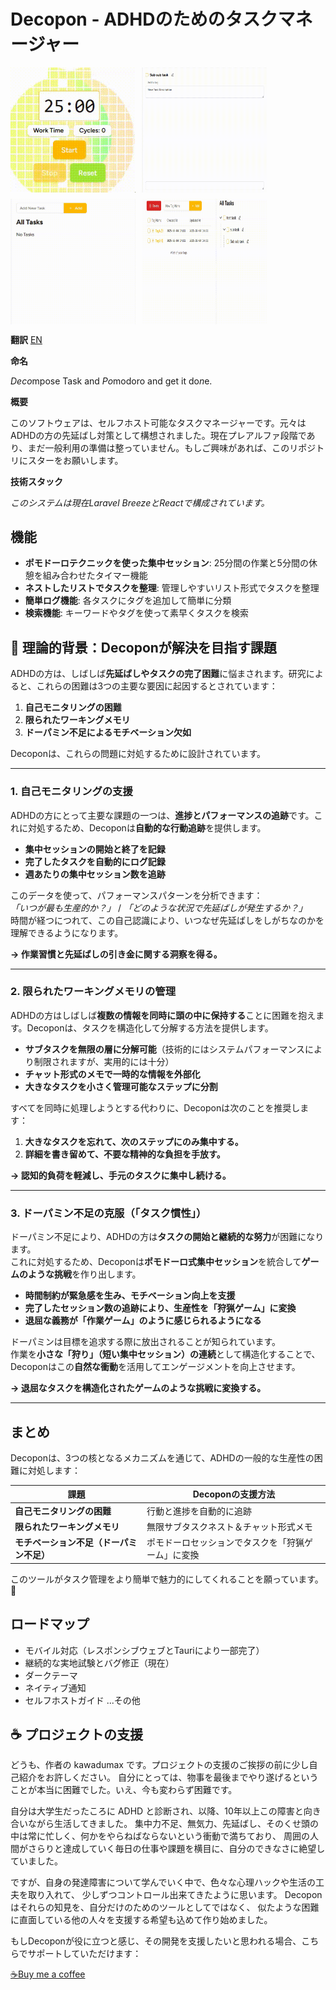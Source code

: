 # Decopon - ADHDのためのタスクマネージャー

<div style="display: flex; flex-wrap: wrap; gap: 10px;">
    <img src="videos/focus.gif" alt="Focus GIF" width="200">
    <img src="videos/logging.gif" alt="Loggiing GIF" width="200">
    <img src="videos/nested.gif" alt="Nested GIF" width="200">
    <img src="videos/organize.gif" alt="Organize GIF" width="200">
 </div>

**翻訳**
[EN](../README.md)

**命名**

*Deco*mpose Task and *Po*modoro and get it do*n*e.

**概要**

このソフトウェアは、セルフホスト可能なタスクマネージャーです。元々はADHDの方の先延ばし対策として構想されました。現在プレアルファ段階であり、まだ一般利用の準備は整っていません。もしご興味があれば、このリポジトリにスターをお願いします。

**技術スタック**

*このシステムは現在Laravel BreezeとReactで構成されています。*

## 機能

- **ポモドーロテクニックを使った集中セッション**: 25分間の作業と5分間の休憩を組み合わせたタイマー機能
- **ネストしたリストでタスクを整理**: 管理しやすいリスト形式でタスクを整理
- **簡単ログ機能**: 各タスクにタグを追加して簡単に分類
- **検索機能**: キーワードやタグを使って素早くタスクを検索

## 🎯 理論的背景：Decoponが解決を目指す課題

ADHDの方は、しばしば**先延ばしやタスクの完了困難**に悩まされます。研究によると、これらの困難は3つの主要な要因に起因するとされています：

1. **自己モニタリングの困難**
2. **限られたワーキングメモリ**
3. **ドーパミン不足によるモチベーション欠如**

Decoponは、これらの問題に対処するために設計されています。

---

### **1. 自己モニタリングの支援**
ADHDの方にとって主要な課題の一つは、**進捗とパフォーマンスの追跡**です。これに対処するため、Decoponは**自動的な行動追跡**を提供します。

- **集中セッションの開始と終了を記録**
- **完了したタスクを自動的にログ記録**
- **週あたりの集中セッション数を追跡**

このデータを使って、パフォーマンスパターンを分析できます：  
*「いつが最も生産的か？」* / *「どのような状況で先延ばしが発生するか？」*  
時間が経つにつれて、この自己認識により、いつなぜ先延ばしをしがちなのかを理解できるようになります。

**→ 作業習慣と先延ばしの引き金に関する洞察を得る。**

---

### **2. 限られたワーキングメモリの管理**
ADHDの方はしばしば**複数の情報を同時に頭の中に保持する**ことに困難を抱えます。Decoponは、タスクを構造化して分解する方法を提供します。

- **サブタスクを無限の層に分解可能**（技術的にはシステムパフォーマンスにより制限されますが、実用的には十分）
- **チャット形式のメモで一時的な情報を外部化**
- **大きなタスクを小さく管理可能なステップに分割**

すべてを同時に処理しようとする代わりに、Decoponは次のことを推奨します：
1. **大きなタスクを忘れて、次のステップにのみ集中する。**
2. **詳細を書き留めて、不要な精神的な負担を手放す。**

**→ 認知的負荷を軽減し、手元のタスクに集中し続ける。**

---

### **3. ドーパミン不足の克服（「タスク慣性」）**
ドーパミン不足により、ADHDの方は**タスクの開始と継続的な努力**が困難になります。  
これに対処するため、Decoponは**ポモドーロ式集中セッション**を統合して**ゲームのような挑戦**を作り出します。

- **時間制約が緊急感を生み、モチベーション向上を支援**
- **完了したセッション数の追跡により、生産性を「狩猟ゲーム」に変換**
- **退屈な義務が「作業ゲーム」のように感じられるようになる**

ドーパミンは目標を追求する際に放出されることが知られています。  
作業を**小さな「狩り」（短い集中セッション）の連続**として構造化することで、Decoponはこの**自然な衝動**を活用してエンゲージメントを向上させます。

**→ 退屈なタスクを構造化されたゲームのような挑戦に変換する。**

---

## **まとめ**
Decoponは、3つの核となるメカニズムを通じて、ADHDの一般的な生産性の困難に対処します：

| 課題                                     | Decoponの支援方法                                  |
| ---------------------------------------- | -------------------------------------------------- |
| **自己モニタリングの困難**               | 行動と進捗を自動的に追跡                           |
| **限られたワーキングメモリ**             | 無限サブタスクネスト＆チャット形式メモ             |
| **モチベーション不足（ドーパミン不足）** | ポモドーロセッションでタスクを「狩猟ゲーム」に変換 |

このツールがタスク管理をより簡単で魅力的にしてくれることを願っています。🚀

## ロードマップ

- モバイル対応（レスポンシブウェブとTauriにより一部完了）
- 継続的な実地試験とバグ修正（現在）
- ダークテーマ
- ネイティブ通知
- セルフホストガイド
...その他

## ☕ プロジェクトの支援

どうも、作者の kawadumax です。プロジェクトの支援のご挨拶の前に少し自己紹介をお許しください。
自分にとっては、物事を最後までやり遂げるということが本当に困難でした。いえ、今も変わらず困難です。

自分は大学生だったころに ADHD と診断され、以降、10年以上この障害と向き合いながら生活してきました。
集中力不足、無気力、先延ばし、そのくせ頭の中は常に忙しく、何かをやらねばならないという衝動で満ちており、
周囲の人間がさらりと達成していく毎日の仕事や課題を横目に、自分のできなさに絶望していました。

ですが、自身の発達障害について学んでいく中で、色々な心理ハックや生活の工夫を取り入れて、
少しずつコントロール出来てきたように思います。
Decopon はそれらの知見を、自分だけのためのツールとしてではなく、
似たような困難に直面している他の人々を支援する希望も込めて作り始めました。

もしDecoponが役に立つと感じ、その開発を支援したいと思われる場合、こちらでサポートしていただけます：

[☕Buy me a coffee](https://buymeacoffee.com/kawadumax)